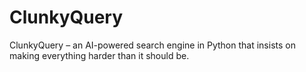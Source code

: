 # ClunkyQuery
ClunkyQuery – an AI-powered search engine in Python that insists on making everything harder than it should be. 
